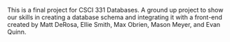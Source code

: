 This is a final project for CSCI 331 Databases. A ground up project to show our skills in creating a database schema and integrating it with a front-end created by Matt DeRosa, Ellie Smith, Max Obrien, Mason Meyer, and Evan Quinn. 
